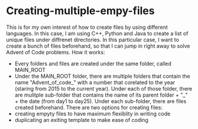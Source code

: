 # Creating-multiple-empy-files

This is for my own interest of how to create files by using different languages. In this case, I am using C++, Python and Java to create a list of unique files under diffrenet directories. 
In this particular case, I want to create a bunch of files beforehand, so that I can jump in right away to solve Advent of Code problems. 
How it works:
- Every folders and files are created under the same folder, called MAIN_ROOT
- Under the MAIN_ROOT folder, there are multiple folders that contain the name "Advent_of_code_" with a number that corelated to the year (staring from 2015 to the current year). Under each of those folder, there are mulitple sub-folder that contains the name of its parent folder + "_" + the date (from day1 to day25). Under each sub-folder, there are files created beforehand.
There are two options for creating files:
- creating empyty files to have maximum flexiblity in writing code
- duplicating an exiting template to make ease of coding 

